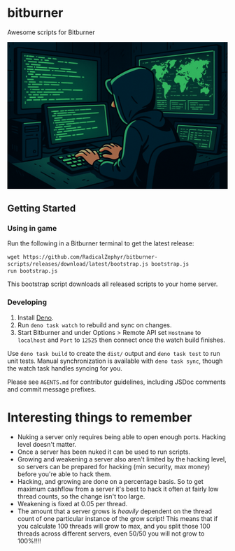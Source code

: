 # bitburner

Awesome scripts for Bitburner

![A stylized digital illustration of a person in a dark hoodie sitting at a desk with multiple glowing green computer screens. The central screen displays code, while another shows a world map with data overlays. The atmosphere is dark and moody, evoking themes of hacking or cybersecurity.](https://github.com/RadicalZephyr/bitburner-scripts/blob/dev/images/hackers-whimsy.png?raw=true)


## Getting Started

### Using in game

Run the following in a Bitburner terminal to get the latest release:

```
wget https://github.com/RadicalZephyr/bitburner-scripts/releases/download/latest/bootstrap.js bootstrap.js
run bootstrap.js
```

This bootstrap script downloads all released scripts to your home
server.

### Developing

1. Install [Deno](https://deno.land/).
2. Run `deno task watch` to rebuild and sync on changes.
3. Start Bitburner and under Options > Remote API set `Hostname` to
   `localhost` and `Port` to `12525` then connect once the watch build
   finishes.

Use `deno task build` to create the `dist/` output and `deno task test`
to run unit tests. Manual synchronization is available with
`deno task sync`, though the watch task handles syncing for you.

Please see `AGENTS.md` for contributor guidelines, including JSDoc
comments and commit message prefixes.

# Interesting things to remember

- Nuking a server only requires being able to open enough ports. Hacking
  level doesn't matter.
- Once a server has been nuked it can be used to run scripts.
- Growing and weakening a server also aren't limited by the hacking
  level, so servers can be prepared for hacking (min security, max
  money) before you're able to hack them.
- Hacking, and growing are done on a percentage basis. So to get
  maximum cashflow from a server it's best to hack it often at fairly
  low thread counts, so the change isn't too large.
- Weakening is fixed at 0.05 per thread.
- The amount that a server grows is _heavily_ dependent on the thread
  count of one particular instance of the grow script! This means that
  if you calculate 100 threads will grow to max, and you split those
  100 threads across different servers, even 50/50 you will not grow
  to 100%!!!!

